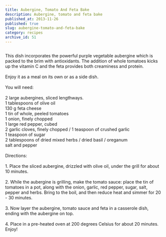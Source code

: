 ```yaml
---
title: Aubergine, Tomato And Feta Bake
description: Aubergine, tomato and feta bake
published_at: 2013-11-26
published: true
slug: aubergine-tomato-and-feta-bake
category: recipes
archive_id: 51
---
```


<div><img src="/assets/images/articles/rsz_dsc_0805_1.jpg" alt=""><p class="caption"></p>This dish incorporates the powerful purple vegetable aubergine which is packed to the brim with antioxidants. The addition of whole tomatoes kicks up the vitamin C and the feta provides both creaminess and protein. <br><br>
Enjoy it as a meal on its own or as a side dish.<br><br>
You will need:<br><br>
2 large aubergines, sliced lengthways.<br>
1 tablespoons of olive oil<br>
130 g feta cheese<br>
1 tin of whole, peeled tomatoes<br>
1 onion, finely chopped<br>
1 large red pepper, cubed<br>
2 garlic cloves, finely chopped / 1 teaspoon of crushed garlic<br>
1 teaspoon of sugar<br>
2 tablespoons of dried mixed herbs / dried basil / oreganum <br>
salt and pepper<br><br>
Directions:<br><br>
1. Place the sliced aubergine, drizzled with olive oil, under the grill for about 10 minutes.<br><br>
2. While the aubergine is grilling, make the tomato sauce: place the tin of tomatoes in a pot, along with the onion, garlic, red pepper, sugar, salt, pepper and herbs. Bring to the boil, and then reduce heat and simmer for 20 - 30 minutes.<br><br>
3. Now layer the aubergine, tomato sauce and feta in a casserole dish, ending with the aubergine on top.<br><br>
4. Place in a pre-heated oven at 200 degrees Celsius for about 20 minutes. Enjoy!</div>